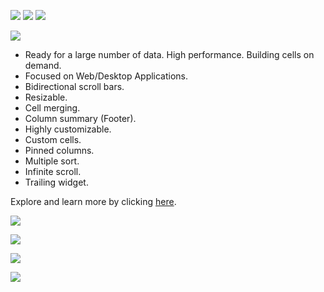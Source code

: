[![](https://img.shields.io/pub/v/davi.svg)](https://pub.dev/packages/davi)
[![](https://img.shields.io/badge/Flutter-%E2%9D%A4-red)](https://flutter.dev/)
[![](https://img.shields.io/badge/%F0%9F%91%8D%20and%20%E2%AD%90-are%20free%20and%20motivate%20me-yellow)](#)

![](https://caduandrade.github.io/davi_flutter/davi_logo_v1.png)

* Ready for a large number of data. High performance. Building cells on demand.
* Focused on Web/Desktop Applications.
* Bidirectional scroll bars.
* Resizable.
* Cell merging.
* Column summary (Footer).
* Highly customizable.
* Custom cells.
* Pinned columns.
* Multiple sort.
* Infinite scroll.
* Trailing widget.

Explore and learn more by clicking [here](https://caduandrade.github.io/davi_flutter_demo/).

![](https://caduandrade.github.io/davi_flutter/screenshot1.png)

![](https://caduandrade.github.io/davi_flutter/screenshot2.png)

![](https://caduandrade.github.io/davi_flutter/screenshot3.png)

![](https://caduandrade.github.io/davi_flutter/screenshot4.png)